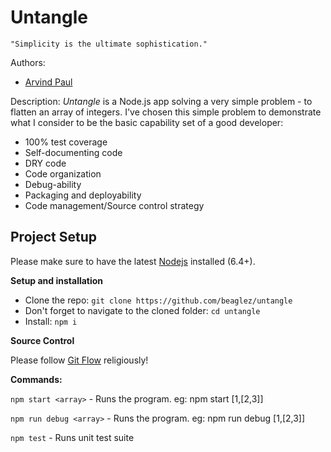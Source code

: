 # Untangle

	"Simplicity is the ultimate sophistication."

Authors:

* [Arvind Paul](https://github.com/beaglez)


Description: *Untangle* is a Node.js app solving a very simple problem - to flatten an array of integers. I've chosen this simple problem to demonstrate what I consider to be the basic capability set of a good developer:

* 100% test coverage
* Self-documenting code
* DRY code
* Code organization
* Debug-ability
* Packaging and deployability
* Code management/Source control strategy

## Project Setup

Please make sure to have the latest [Nodejs](http://www.npmjs.org/) installed (6.4+).


**Setup and installation**

* Clone the repo: `git clone https://github.com/beaglez/untangle`
* Don't forget to navigate to the cloned folder: `cd untangle`
* Install: `npm i`

**Source Control**

Please follow [Git Flow](http://nvie.com/posts/a-successful-git-branching-model/) religiously!

**Commands:**

`npm start <array>` - Runs the program. eg: npm start [1,[2,3]]

`npm run debug <array>` - Runs the program. eg: npm run debug [1,[2,3]]

`npm test` - Runs unit test suite
